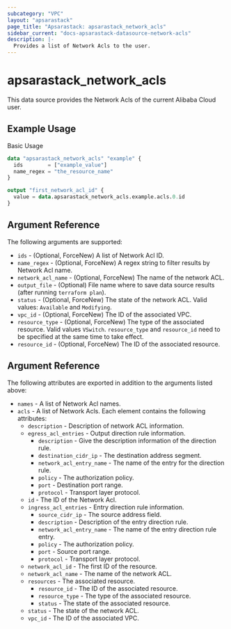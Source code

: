 ```yaml
---
subcategory: "VPC"
layout: "apsarastack"
page_title: "Apsarastack: apsarastack_network_acls"
sidebar_current: "docs-apsarastack-datasource-network-acls"
description: |-
  Provides a list of Network Acls to the user.
---
```


# apsarastack\_network\_acls

This data source provides the Network Acls of the current Alibaba Cloud user.

## Example Usage

Basic Usage

```terraform
data "apsarastack_network_acls" "example" {
  ids        = ["example_value"]
  name_regex = "the_resource_name"
}

output "first_network_acl_id" {
  value = data.apsarastack_network_acls.example.acls.0.id
}
```

## Argument Reference

The following arguments are supported:

* `ids` - (Optional, ForceNew) A list of Network Acl ID.
* `name_regex` - (Optional, ForceNew) A regex string to filter results by Network Acl name.
* `network_acl_name` - (Optional, ForceNew) The name of the network ACL.
* `output_file` - (Optional) File name where to save data source results (after running `terraform plan`).
* `status` - (Optional, ForceNew) The state of the network ACL. Valid values: `Available` and `Modifying`.
* `vpc_id` - (Optional, ForceNew) The ID of the associated VPC.
* `resource_type` - (Optional, ForceNew) The type of the associated resource. Valid values `VSwitch`. `resource_type` and `resource_id` need to be specified at the same time to take effect.
* `resource_id` - (Optional, ForceNew) The ID of the associated resource.

## Argument Reference

The following attributes are exported in addition to the arguments listed above:

* `names` - A list of Network Acl names.
* `acls` - A list of Network Acls. Each element contains the following attributes:
	* `description` - Description of network ACL information.
	* `egress_acl_entries` - Output direction rule information.
		* `description` - Give the description information of the direction rule.
		* `destination_cidr_ip` - The destination address segment.
		* `network_acl_entry_name` - The name of the entry for the direction rule.
		* `policy` - The  authorization policy.
		* `port` - Destination port range.
		* `protocol` - Transport  layer protocol.
	* `id` - The ID of the Network Acl.
	* `ingress_acl_entries` - Entry direction rule information.
		* `source_cidr_ip` - The source address field.
		* `description` - Description of the entry direction rule.
		* `network_acl_entry_name` - The name of the entry direction rule entry.
		* `policy` - The authorization policy.
		* `port` - Source port range.
		* `protocol` - Transport layer protocol.
	* `network_acl_id` - The first ID of the resource.
	* `network_acl_name` - The name of the network ACL.
	* `resources` - The associated resource.
		* `resource_id` - The ID of the associated resource.
		* `resource_type` - The type of the associated resource.
		* `status` - The state of the associated resource.
	* `status` - The state of the network ACL.
	* `vpc_id` - The ID of the associated VPC.
